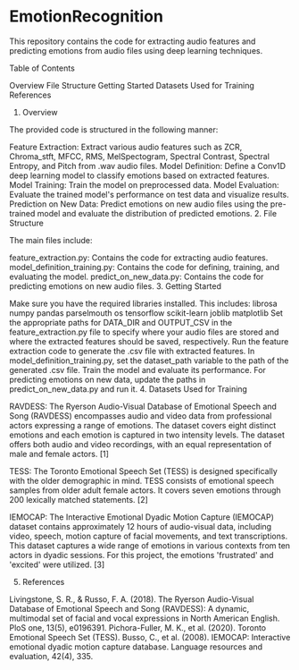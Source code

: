 # EmotionRecognition
This repository contains the code for extracting audio features and predicting emotions from audio files using deep learning techniques.

Table of Contents

Overview
File Structure
Getting Started
Datasets Used for Training
References
1. Overview

The provided code is structured in the following manner:

Feature Extraction: Extract various audio features such as ZCR, Chroma_stft, MFCC, RMS, MelSpectogram, Spectral Contrast, Spectral Entropy, and Pitch from .wav audio files.
Model Definition: Define a Conv1D deep learning model to classify emotions based on extracted features.
Model Training: Train the model on preprocessed data.
Model Evaluation: Evaluate the trained model's performance on test data and visualize results.
Prediction on New Data: Predict emotions on new audio files using the pre-trained model and evaluate the distribution of predicted emotions.
2. File Structure

The main files include:

feature_extraction.py: Contains the code for extracting audio features.
model_definition_training.py: Contains the code for defining, training, and evaluating the model.
predict_on_new_data.py: Contains the code for predicting emotions on new audio files.
3. Getting Started

Make sure you have the required libraries installed. This includes:
librosa
numpy
pandas
parselmouth
os
tensorflow
scikit-learn
joblib
matplotlib
Set the appropriate paths for DATA_DIR and OUTPUT_CSV in the feature_extraction.py file to specify where your audio files are stored and where the extracted features should be saved, respectively.
Run the feature extraction code to generate the .csv file with extracted features.
In model_definition_training.py, set the dataset_path variable to the path of the generated .csv file.
Train the model and evaluate its performance.
For predicting emotions on new data, update the paths in predict_on_new_data.py and run it.
4. Datasets Used for Training

RAVDESS: The Ryerson Audio-Visual Database of Emotional Speech and Song (RAVDESS) encompasses audio and video data from professional actors expressing a range of emotions. The dataset covers eight distinct emotions and each emotion is captured in two intensity levels. The dataset offers both audio and video recordings, with an equal representation of male and female actors. [1]

TESS: The Toronto Emotional Speech Set (TESS) is designed specifically with the older demographic in mind. TESS consists of emotional speech samples from older adult female actors. It covers seven emotions through 200 lexically matched statements. [2]

IEMOCAP: The Interactive Emotional Dyadic Motion Capture (IEMOCAP) dataset contains approximately 12 hours of audio-visual data, including video, speech, motion capture of facial movements, and text transcriptions. This dataset captures a wide range of emotions in various contexts from ten actors in dyadic sessions. For this project, the emotions 'frustrated' and 'excited' were utilized. [3]

5. References

Livingstone, S. R., & Russo, F. A. (2018). The Ryerson Audio-Visual Database of Emotional Speech and Song (RAVDESS): A dynamic, multimodal set of facial and vocal expressions in North American English. PloS one, 13(5), e0196391.
Pichora-Fuller, M. K., et al. (2020). Toronto Emotional Speech Set (TESS).
Busso, C., et al. (2008). IEMOCAP: Interactive emotional dyadic motion capture database. Language resources and evaluation, 42(4), 335.
